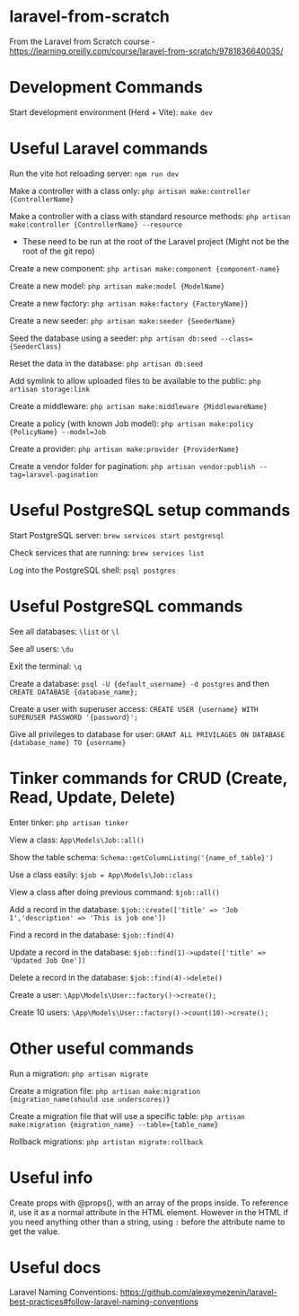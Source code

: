 # laravel-from-scratch

From the Laravel from Scratch course - https://learning.oreilly.com/course/laravel-from-scratch/9781836640035/

# Development Commands

Start development environment (Herd + Vite): `make dev`

# Useful Laravel commands

Run the vite hot reloading server: `npm run dev`

Make a controller with a class only: `php artisan make:controller {ControllerName}`

Make a controller with a class with standard resource methods: `php artisan make:controller {ControllerName} --resource`

- These need to be run at the root of the Laravel project (Might not be the root of the git repo)

Create a new component: `php artisan make:component {component-name}`

Create a new model: `php artisan make:model {ModelName}`

Create a new factory: `php artisan make:factory {FactoryName}}`

Create a new seeder: `php artisan make:seeder {SeederName}`

Seed the database using a seeder: `php artisan db:seed --class={SeederClass}`

Reset the data in the database: `php artisan db:seed`

Add symlink to allow uploaded files to be available to the public: `php artisan storage:link`

Create a middleware: `php artisan make:middleware {MiddlewareName}`

Create a policy (with known Job model): `php artisan make:policy {PolicyName} --model=Job`

Create a provider: `php artisan make:provider {ProviderName}`

Create a vendor folder for pagination: `php artisan vendor:publish --tag=laravel-pagination`

# Useful PostgreSQL setup commands

Start PostgreSQL server: `brew services start postgresql`

Check services that are running: `brew services list`

Log into the PostgreSQL shell: `psql postgres`

# Useful PostgreSQL commands

See all databases: `\list` or `\l`

See all users: `\du`

Exit the terminal: `\q`

Create a database: `psql -U {default_username} -d postgres` and then `CREATE DATABASE {database_name};`

Create a user with superuser access: `CREATE USER {username} WITH SUPERUSER PASSWORD '{password}';`

Give all privileges to database for user: `GRANT ALL PRIVILAGES ON DATABASE {database_name} TO {username}`

# Tinker commands for CRUD (Create, Read, Update, Delete)

Enter tinker: `php artisan tinker`

View a class: `App\Models\Job::all()`

Show the table schema: `Schema::getColumnListing('{name_of_table}')`

Use a class easily: `$job = App\Models\Job::class`

View a class after doing previous command: `$job::all()`

Add a record in the database: `$job::create(['title' => 'Job 1','description' => 'This is job one'])`

Find a record in the database: `$job::find(4)`

Update a record in the database: `$job::find(1)->update(['title' => 'Updated Job One'])`

Delete a record in the database: `$job::find(4)->delete()`

Create a user: `\App\Models\User::factory()->create();`

Create 10 users: `\App\Models\User::factory()->count(10)->create();`

# Other useful commands

Run a migration: `php artisan migrate`

Create a migration file: `php artisan make:migration {migration_name(should use underscores)}`

Create a migration file that will use a specific table: `php artisan make:migration {migration_name} --table={table_name}`

Rollback migrations: `php artistan migrate:rollback`

# Useful info

Create props with @props(), with an array of the props inside. To reference it, use it as a normal attribute in the HTML element. However in the HTML if you need anything other than a string, using `:` before the attribute name to get the value.

# Useful docs

Laravel Naming Conventions: https://github.com/alexeymezenin/laravel-best-practices#follow-laravel-naming-conventions
